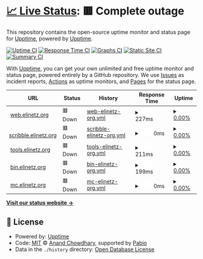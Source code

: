 # [📈 Live Status](https://status.elinetz.org): <!--live status--> **🟥 Complete outage**

This repository contains the open-source uptime monitor and status page for [Upptime](https://upptime.js.org), powered by [Upptime](https://github.com/upptime/upptime).

[![Uptime CI](https://github.com/upptime/upptime/workflows/Uptime%20CI/badge.svg)](https://github.com/upptime/upptime/actions?query=workflow%3A%22Uptime+CI%22)
[![Response Time CI](https://github.com/upptime/upptime/workflows/Response%20Time%20CI/badge.svg)](https://github.com/upptime/upptime/actions?query=workflow%3A%22Response+Time+CI%22)
[![Graphs CI](https://github.com/upptime/upptime/workflows/Graphs%20CI/badge.svg)](https://github.com/upptime/upptime/actions?query=workflow%3A%22Graphs+CI%22)
[![Static Site CI](https://github.com/upptime/upptime/workflows/Static%20Site%20CI/badge.svg)](https://github.com/upptime/upptime/actions?query=workflow%3A%22Static+Site+CI%22)
[![Summary CI](https://github.com/upptime/upptime/workflows/Summary%20CI/badge.svg)](https://github.com/upptime/upptime/actions?query=workflow%3A%22Summary+CI%22)

With [Upptime](https://upptime.js.org), you can get your own unlimited and free uptime monitor and status page, powered entirely by a GitHub repository. We use [Issues](https://github.com/upptime/upptime/issues) as incident reports, [Actions](https://github.com/upptime/upptime/actions) as uptime monitors, and [Pages](https://status.elinetz.org) for the status page.

<!--start: status pages-->
<!-- This summary is generated by Upptime (https://github.com/upptime/upptime) -->
<!-- Do not edit this manually, your changes will be overwritten -->
<!-- prettier-ignore -->
| URL | Status | History | Response Time | Uptime |
| --- | ------ | ------- | ------------- | ------ |
| <img alt="" src="https://icons.duckduckgo.com/ip3/web.elinetz.org.ico" height="13"> [web.elinetz.org](https://web.elinetz.org) | 🟥 Down | [web-elinetz-org.yml](https://github.com/kotbraten/upptime/commits/HEAD/history/web-elinetz-org.yml) | <details><summary><img alt="Response time graph" src="./graphs/web-elinetz-org/response-time-week.png" height="20"> 227ms</summary><br><a href="https://status.elinetz.org/history/web-elinetz-org"><img alt="Response time 229" src="https://img.shields.io/endpoint?url=https%3A%2F%2Fraw.githubusercontent.com%2Fkotbraten%2Fupptime%2FHEAD%2Fapi%2Fweb-elinetz-org%2Fresponse-time.json"></a><br><a href="https://status.elinetz.org/history/web-elinetz-org"><img alt="24-hour response time 216" src="https://img.shields.io/endpoint?url=https%3A%2F%2Fraw.githubusercontent.com%2Fkotbraten%2Fupptime%2FHEAD%2Fapi%2Fweb-elinetz-org%2Fresponse-time-day.json"></a><br><a href="https://status.elinetz.org/history/web-elinetz-org"><img alt="7-day response time 227" src="https://img.shields.io/endpoint?url=https%3A%2F%2Fraw.githubusercontent.com%2Fkotbraten%2Fupptime%2FHEAD%2Fapi%2Fweb-elinetz-org%2Fresponse-time-week.json"></a><br><a href="https://status.elinetz.org/history/web-elinetz-org"><img alt="30-day response time 229" src="https://img.shields.io/endpoint?url=https%3A%2F%2Fraw.githubusercontent.com%2Fkotbraten%2Fupptime%2FHEAD%2Fapi%2Fweb-elinetz-org%2Fresponse-time-month.json"></a><br><a href="https://status.elinetz.org/history/web-elinetz-org"><img alt="1-year response time 229" src="https://img.shields.io/endpoint?url=https%3A%2F%2Fraw.githubusercontent.com%2Fkotbraten%2Fupptime%2FHEAD%2Fapi%2Fweb-elinetz-org%2Fresponse-time-year.json"></a></details> | <details><summary><a href="https://status.elinetz.org/history/web-elinetz-org">0.00%</a></summary><a href="https://status.elinetz.org/history/web-elinetz-org"><img alt="All-time uptime 0.00%" src="https://img.shields.io/endpoint?url=https%3A%2F%2Fraw.githubusercontent.com%2Fkotbraten%2Fupptime%2FHEAD%2Fapi%2Fweb-elinetz-org%2Fuptime.json"></a><br><a href="https://status.elinetz.org/history/web-elinetz-org"><img alt="24-hour uptime 0.00%" src="https://img.shields.io/endpoint?url=https%3A%2F%2Fraw.githubusercontent.com%2Fkotbraten%2Fupptime%2FHEAD%2Fapi%2Fweb-elinetz-org%2Fuptime-day.json"></a><br><a href="https://status.elinetz.org/history/web-elinetz-org"><img alt="7-day uptime 0.00%" src="https://img.shields.io/endpoint?url=https%3A%2F%2Fraw.githubusercontent.com%2Fkotbraten%2Fupptime%2FHEAD%2Fapi%2Fweb-elinetz-org%2Fuptime-week.json"></a><br><a href="https://status.elinetz.org/history/web-elinetz-org"><img alt="30-day uptime 0.00%" src="https://img.shields.io/endpoint?url=https%3A%2F%2Fraw.githubusercontent.com%2Fkotbraten%2Fupptime%2FHEAD%2Fapi%2Fweb-elinetz-org%2Fuptime-month.json"></a><br><a href="https://status.elinetz.org/history/web-elinetz-org"><img alt="1-year uptime 0.00%" src="https://img.shields.io/endpoint?url=https%3A%2F%2Fraw.githubusercontent.com%2Fkotbraten%2Fupptime%2FHEAD%2Fapi%2Fweb-elinetz-org%2Fuptime-year.json"></a></details>
| <img alt="" src="https://icons.duckduckgo.com/ip3/scribble.elinetz.org.org.ico" height="13"> [scribble.elinetz.org](https://scribble.elinetz.org.org) | 🟥 Down | [scribble-elinetz-org.yml](https://github.com/kotbraten/upptime/commits/HEAD/history/scribble-elinetz-org.yml) | <details><summary><img alt="Response time graph" src="./graphs/scribble-elinetz-org/response-time-week.png" height="20"> 0ms</summary><br><a href="https://status.elinetz.org/history/scribble-elinetz-org"><img alt="Response time 0" src="https://img.shields.io/endpoint?url=https%3A%2F%2Fraw.githubusercontent.com%2Fkotbraten%2Fupptime%2FHEAD%2Fapi%2Fscribble-elinetz-org%2Fresponse-time.json"></a><br><a href="https://status.elinetz.org/history/scribble-elinetz-org"><img alt="24-hour response time 0" src="https://img.shields.io/endpoint?url=https%3A%2F%2Fraw.githubusercontent.com%2Fkotbraten%2Fupptime%2FHEAD%2Fapi%2Fscribble-elinetz-org%2Fresponse-time-day.json"></a><br><a href="https://status.elinetz.org/history/scribble-elinetz-org"><img alt="7-day response time 0" src="https://img.shields.io/endpoint?url=https%3A%2F%2Fraw.githubusercontent.com%2Fkotbraten%2Fupptime%2FHEAD%2Fapi%2Fscribble-elinetz-org%2Fresponse-time-week.json"></a><br><a href="https://status.elinetz.org/history/scribble-elinetz-org"><img alt="30-day response time 0" src="https://img.shields.io/endpoint?url=https%3A%2F%2Fraw.githubusercontent.com%2Fkotbraten%2Fupptime%2FHEAD%2Fapi%2Fscribble-elinetz-org%2Fresponse-time-month.json"></a><br><a href="https://status.elinetz.org/history/scribble-elinetz-org"><img alt="1-year response time 0" src="https://img.shields.io/endpoint?url=https%3A%2F%2Fraw.githubusercontent.com%2Fkotbraten%2Fupptime%2FHEAD%2Fapi%2Fscribble-elinetz-org%2Fresponse-time-year.json"></a></details> | <details><summary><a href="https://status.elinetz.org/history/scribble-elinetz-org">0.00%</a></summary><a href="https://status.elinetz.org/history/scribble-elinetz-org"><img alt="All-time uptime 0.00%" src="https://img.shields.io/endpoint?url=https%3A%2F%2Fraw.githubusercontent.com%2Fkotbraten%2Fupptime%2FHEAD%2Fapi%2Fscribble-elinetz-org%2Fuptime.json"></a><br><a href="https://status.elinetz.org/history/scribble-elinetz-org"><img alt="24-hour uptime 0.00%" src="https://img.shields.io/endpoint?url=https%3A%2F%2Fraw.githubusercontent.com%2Fkotbraten%2Fupptime%2FHEAD%2Fapi%2Fscribble-elinetz-org%2Fuptime-day.json"></a><br><a href="https://status.elinetz.org/history/scribble-elinetz-org"><img alt="7-day uptime 0.00%" src="https://img.shields.io/endpoint?url=https%3A%2F%2Fraw.githubusercontent.com%2Fkotbraten%2Fupptime%2FHEAD%2Fapi%2Fscribble-elinetz-org%2Fuptime-week.json"></a><br><a href="https://status.elinetz.org/history/scribble-elinetz-org"><img alt="30-day uptime 0.00%" src="https://img.shields.io/endpoint?url=https%3A%2F%2Fraw.githubusercontent.com%2Fkotbraten%2Fupptime%2FHEAD%2Fapi%2Fscribble-elinetz-org%2Fuptime-month.json"></a><br><a href="https://status.elinetz.org/history/scribble-elinetz-org"><img alt="1-year uptime 0.00%" src="https://img.shields.io/endpoint?url=https%3A%2F%2Fraw.githubusercontent.com%2Fkotbraten%2Fupptime%2FHEAD%2Fapi%2Fscribble-elinetz-org%2Fuptime-year.json"></a></details>
| <img alt="" src="https://icons.duckduckgo.com/ip3/tools.elinetz.org.ico" height="13"> [tools.elinetz.org](https://tools.elinetz.org) | 🟥 Down | [tools-elinetz-org.yml](https://github.com/kotbraten/upptime/commits/HEAD/history/tools-elinetz-org.yml) | <details><summary><img alt="Response time graph" src="./graphs/tools-elinetz-org/response-time-week.png" height="20"> 211ms</summary><br><a href="https://status.elinetz.org/history/tools-elinetz-org"><img alt="Response time 207" src="https://img.shields.io/endpoint?url=https%3A%2F%2Fraw.githubusercontent.com%2Fkotbraten%2Fupptime%2FHEAD%2Fapi%2Ftools-elinetz-org%2Fresponse-time.json"></a><br><a href="https://status.elinetz.org/history/tools-elinetz-org"><img alt="24-hour response time 111" src="https://img.shields.io/endpoint?url=https%3A%2F%2Fraw.githubusercontent.com%2Fkotbraten%2Fupptime%2FHEAD%2Fapi%2Ftools-elinetz-org%2Fresponse-time-day.json"></a><br><a href="https://status.elinetz.org/history/tools-elinetz-org"><img alt="7-day response time 211" src="https://img.shields.io/endpoint?url=https%3A%2F%2Fraw.githubusercontent.com%2Fkotbraten%2Fupptime%2FHEAD%2Fapi%2Ftools-elinetz-org%2Fresponse-time-week.json"></a><br><a href="https://status.elinetz.org/history/tools-elinetz-org"><img alt="30-day response time 207" src="https://img.shields.io/endpoint?url=https%3A%2F%2Fraw.githubusercontent.com%2Fkotbraten%2Fupptime%2FHEAD%2Fapi%2Ftools-elinetz-org%2Fresponse-time-month.json"></a><br><a href="https://status.elinetz.org/history/tools-elinetz-org"><img alt="1-year response time 207" src="https://img.shields.io/endpoint?url=https%3A%2F%2Fraw.githubusercontent.com%2Fkotbraten%2Fupptime%2FHEAD%2Fapi%2Ftools-elinetz-org%2Fresponse-time-year.json"></a></details> | <details><summary><a href="https://status.elinetz.org/history/tools-elinetz-org">0.00%</a></summary><a href="https://status.elinetz.org/history/tools-elinetz-org"><img alt="All-time uptime 0.00%" src="https://img.shields.io/endpoint?url=https%3A%2F%2Fraw.githubusercontent.com%2Fkotbraten%2Fupptime%2FHEAD%2Fapi%2Ftools-elinetz-org%2Fuptime.json"></a><br><a href="https://status.elinetz.org/history/tools-elinetz-org"><img alt="24-hour uptime 0.00%" src="https://img.shields.io/endpoint?url=https%3A%2F%2Fraw.githubusercontent.com%2Fkotbraten%2Fupptime%2FHEAD%2Fapi%2Ftools-elinetz-org%2Fuptime-day.json"></a><br><a href="https://status.elinetz.org/history/tools-elinetz-org"><img alt="7-day uptime 0.00%" src="https://img.shields.io/endpoint?url=https%3A%2F%2Fraw.githubusercontent.com%2Fkotbraten%2Fupptime%2FHEAD%2Fapi%2Ftools-elinetz-org%2Fuptime-week.json"></a><br><a href="https://status.elinetz.org/history/tools-elinetz-org"><img alt="30-day uptime 0.00%" src="https://img.shields.io/endpoint?url=https%3A%2F%2Fraw.githubusercontent.com%2Fkotbraten%2Fupptime%2FHEAD%2Fapi%2Ftools-elinetz-org%2Fuptime-month.json"></a><br><a href="https://status.elinetz.org/history/tools-elinetz-org"><img alt="1-year uptime 0.00%" src="https://img.shields.io/endpoint?url=https%3A%2F%2Fraw.githubusercontent.com%2Fkotbraten%2Fupptime%2FHEAD%2Fapi%2Ftools-elinetz-org%2Fuptime-year.json"></a></details>
| <img alt="" src="https://icons.duckduckgo.com/ip3/bin.elinetz.org.ico" height="13"> [bin.elinetz.org](https://bin.elinetz.org) | 🟥 Down | [bin-elinetz-org.yml](https://github.com/kotbraten/upptime/commits/HEAD/history/bin-elinetz-org.yml) | <details><summary><img alt="Response time graph" src="./graphs/bin-elinetz-org/response-time-week.png" height="20"> 199ms</summary><br><a href="https://status.elinetz.org/history/bin-elinetz-org"><img alt="Response time 212" src="https://img.shields.io/endpoint?url=https%3A%2F%2Fraw.githubusercontent.com%2Fkotbraten%2Fupptime%2FHEAD%2Fapi%2Fbin-elinetz-org%2Fresponse-time.json"></a><br><a href="https://status.elinetz.org/history/bin-elinetz-org"><img alt="24-hour response time 206" src="https://img.shields.io/endpoint?url=https%3A%2F%2Fraw.githubusercontent.com%2Fkotbraten%2Fupptime%2FHEAD%2Fapi%2Fbin-elinetz-org%2Fresponse-time-day.json"></a><br><a href="https://status.elinetz.org/history/bin-elinetz-org"><img alt="7-day response time 199" src="https://img.shields.io/endpoint?url=https%3A%2F%2Fraw.githubusercontent.com%2Fkotbraten%2Fupptime%2FHEAD%2Fapi%2Fbin-elinetz-org%2Fresponse-time-week.json"></a><br><a href="https://status.elinetz.org/history/bin-elinetz-org"><img alt="30-day response time 212" src="https://img.shields.io/endpoint?url=https%3A%2F%2Fraw.githubusercontent.com%2Fkotbraten%2Fupptime%2FHEAD%2Fapi%2Fbin-elinetz-org%2Fresponse-time-month.json"></a><br><a href="https://status.elinetz.org/history/bin-elinetz-org"><img alt="1-year response time 212" src="https://img.shields.io/endpoint?url=https%3A%2F%2Fraw.githubusercontent.com%2Fkotbraten%2Fupptime%2FHEAD%2Fapi%2Fbin-elinetz-org%2Fresponse-time-year.json"></a></details> | <details><summary><a href="https://status.elinetz.org/history/bin-elinetz-org">0.00%</a></summary><a href="https://status.elinetz.org/history/bin-elinetz-org"><img alt="All-time uptime 0.00%" src="https://img.shields.io/endpoint?url=https%3A%2F%2Fraw.githubusercontent.com%2Fkotbraten%2Fupptime%2FHEAD%2Fapi%2Fbin-elinetz-org%2Fuptime.json"></a><br><a href="https://status.elinetz.org/history/bin-elinetz-org"><img alt="24-hour uptime 0.00%" src="https://img.shields.io/endpoint?url=https%3A%2F%2Fraw.githubusercontent.com%2Fkotbraten%2Fupptime%2FHEAD%2Fapi%2Fbin-elinetz-org%2Fuptime-day.json"></a><br><a href="https://status.elinetz.org/history/bin-elinetz-org"><img alt="7-day uptime 0.00%" src="https://img.shields.io/endpoint?url=https%3A%2F%2Fraw.githubusercontent.com%2Fkotbraten%2Fupptime%2FHEAD%2Fapi%2Fbin-elinetz-org%2Fuptime-week.json"></a><br><a href="https://status.elinetz.org/history/bin-elinetz-org"><img alt="30-day uptime 0.00%" src="https://img.shields.io/endpoint?url=https%3A%2F%2Fraw.githubusercontent.com%2Fkotbraten%2Fupptime%2FHEAD%2Fapi%2Fbin-elinetz-org%2Fuptime-month.json"></a><br><a href="https://status.elinetz.org/history/bin-elinetz-org"><img alt="1-year uptime 0.00%" src="https://img.shields.io/endpoint?url=https%3A%2F%2Fraw.githubusercontent.com%2Fkotbraten%2Fupptime%2FHEAD%2Fapi%2Fbin-elinetz-org%2Fuptime-year.json"></a></details>
| <img alt="" src="https://icons.duckduckgo.com/ip3/null.ico" height="13"> [mc.elinetz.org](mc.elinetz.org) | 🟥 Down | [mc-elinetz-org.yml](https://github.com/kotbraten/upptime/commits/HEAD/history/mc-elinetz-org.yml) | <details><summary><img alt="Response time graph" src="./graphs/mc-elinetz-org/response-time-week.png" height="20"> 0ms</summary><br><a href="https://status.elinetz.org/history/mc-elinetz-org"><img alt="Response time 0" src="https://img.shields.io/endpoint?url=https%3A%2F%2Fraw.githubusercontent.com%2Fkotbraten%2Fupptime%2FHEAD%2Fapi%2Fmc-elinetz-org%2Fresponse-time.json"></a><br><a href="https://status.elinetz.org/history/mc-elinetz-org"><img alt="24-hour response time 0" src="https://img.shields.io/endpoint?url=https%3A%2F%2Fraw.githubusercontent.com%2Fkotbraten%2Fupptime%2FHEAD%2Fapi%2Fmc-elinetz-org%2Fresponse-time-day.json"></a><br><a href="https://status.elinetz.org/history/mc-elinetz-org"><img alt="7-day response time 0" src="https://img.shields.io/endpoint?url=https%3A%2F%2Fraw.githubusercontent.com%2Fkotbraten%2Fupptime%2FHEAD%2Fapi%2Fmc-elinetz-org%2Fresponse-time-week.json"></a><br><a href="https://status.elinetz.org/history/mc-elinetz-org"><img alt="30-day response time 0" src="https://img.shields.io/endpoint?url=https%3A%2F%2Fraw.githubusercontent.com%2Fkotbraten%2Fupptime%2FHEAD%2Fapi%2Fmc-elinetz-org%2Fresponse-time-month.json"></a><br><a href="https://status.elinetz.org/history/mc-elinetz-org"><img alt="1-year response time 0" src="https://img.shields.io/endpoint?url=https%3A%2F%2Fraw.githubusercontent.com%2Fkotbraten%2Fupptime%2FHEAD%2Fapi%2Fmc-elinetz-org%2Fresponse-time-year.json"></a></details> | <details><summary><a href="https://status.elinetz.org/history/mc-elinetz-org">0.00%</a></summary><a href="https://status.elinetz.org/history/mc-elinetz-org"><img alt="All-time uptime 0.00%" src="https://img.shields.io/endpoint?url=https%3A%2F%2Fraw.githubusercontent.com%2Fkotbraten%2Fupptime%2FHEAD%2Fapi%2Fmc-elinetz-org%2Fuptime.json"></a><br><a href="https://status.elinetz.org/history/mc-elinetz-org"><img alt="24-hour uptime 0.00%" src="https://img.shields.io/endpoint?url=https%3A%2F%2Fraw.githubusercontent.com%2Fkotbraten%2Fupptime%2FHEAD%2Fapi%2Fmc-elinetz-org%2Fuptime-day.json"></a><br><a href="https://status.elinetz.org/history/mc-elinetz-org"><img alt="7-day uptime 0.00%" src="https://img.shields.io/endpoint?url=https%3A%2F%2Fraw.githubusercontent.com%2Fkotbraten%2Fupptime%2FHEAD%2Fapi%2Fmc-elinetz-org%2Fuptime-week.json"></a><br><a href="https://status.elinetz.org/history/mc-elinetz-org"><img alt="30-day uptime 0.00%" src="https://img.shields.io/endpoint?url=https%3A%2F%2Fraw.githubusercontent.com%2Fkotbraten%2Fupptime%2FHEAD%2Fapi%2Fmc-elinetz-org%2Fuptime-month.json"></a><br><a href="https://status.elinetz.org/history/mc-elinetz-org"><img alt="1-year uptime 0.00%" src="https://img.shields.io/endpoint?url=https%3A%2F%2Fraw.githubusercontent.com%2Fkotbraten%2Fupptime%2FHEAD%2Fapi%2Fmc-elinetz-org%2Fuptime-year.json"></a></details>

<!--end: status pages-->

[**Visit our status website →**](https://status.elinetz.org)

## 📄 License

- Powered by: [Upptime](https://github.com/upptime/upptime)
- Code: [MIT](./LICENSE) © [Anand Chowdhary](https://anandchowdhary.com), supported by [Pabio](https://pabio.com)
- Data in the `./history` directory: [Open Database License](https://opendatacommons.org/licenses/odbl/1-0/)
